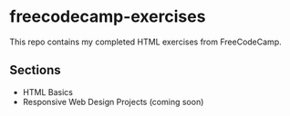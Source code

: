 # freecodecamp-exercises

This repo contains my completed HTML exercises from FreeCodeCamp.

## Sections
- HTML Basics
- Responsive Web Design Projects (coming soon)
